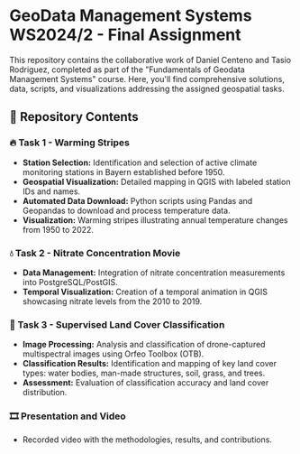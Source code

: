 <h1>GeoData Management Systems WS2024/2 - Final Assignment</h1> 

This repository contains the collaborative work of Daniel Centeno and Tasio Rodriguez, completed as part of the "Fundamentals of Geodata Management Systems" course. Here, you'll find comprehensive solutions, data, scripts, and visualizations addressing the assigned geospatial tasks.

<h2>📂 Repository Contents</h2>

<h3>🔥 Task 1 - Warming Stripes</h3>

* **Station Selection:** Identification and selection of active climate monitoring stations in Bayern established before 1950.
* **Geospatial Visualization:** Detailed mapping in QGIS with labeled station IDs and names.
* **Automated Data Download:** Python scripts using Pandas and Geopandas to download and process temperature data.
* **Visualization:** Warming stripes illustrating annual temperature changes from 1950 to 2022.

<h3>💧 Task 2 - Nitrate Concentration Movie</h3>

* **Data Management:** Integration of nitrate concentration measurements into PostgreSQL/PostGIS.
* **Temporal Visualization:** Creation of a temporal animation in QGIS showcasing nitrate levels from the 2010 to 2019.

<h3>🌳 Task 3 - Supervised Land Cover Classification</h3>

* **Image Processing:** Analysis and classification of drone-captured multispectral images using Orfeo Toolbox (OTB).
* **Classification Results:** Identification and mapping of key land cover types: water bodies, man-made structures, soil, grass, and trees.
* **Assessment:** Evaluation of classification accuracy and land cover distribution.

<h3>🎞️ Presentation and Video</h3>

* Recorded video with the methodologies, results, and contributions.

